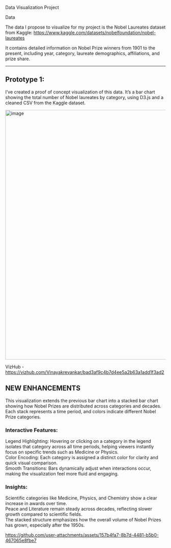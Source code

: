 Data Visualization Project

Data

The data I propose to visualize for my project is the Nobel Laureates dataset from Kaggle:
https://www.kaggle.com/datasets/nobelfoundation/nobel-laureates

It contains detailed information on Nobel Prize winners from 1901 to the present, including year, category, laureate demographics, affiliations, and prize share.

---

## Prototype 1:

I’ve created a proof of concept visualization of this data.
It’s a bar chart showing the total number of Nobel laureates by category, using D3.js and a cleaned CSV from the Kaggle dataset.

<img width="1358" height="782" alt="image" src="https://github.com/user-attachments/assets/488302e1-15ad-4eab-ab98-7c51ffbc441b" />

VizHub - https://vizhub.com/Vinayakrevankar/bad3af9c4b7d4ee5a2b63a1add1f3ad2

## NEW ENHANCEMENTS 

This visualization extends the previous bar chart into a stacked bar chart showing how Nobel Prizes are distributed across categories and decades. Each stack represents a time period, and colors indicate different Nobel Prize categories. <br>
### Interactive Features:
Legend Highlighting: Hovering or clicking on a category in the legend isolates that category across all time periods, helping viewers instantly focus on specific trends such as Medicine or Physics.<br>
Color Encoding: Each category is assigned a distinct color for clarity and quick visual comparison.<br>
Smooth Transitions: Bars dynamically adjust when interactions occur, making the visualization feel more fluid and engaging.
### Insights:
Scientific categories like Medicine, Physics, and Chemistry show a clear increase in awards over time.<br>
Peace and Literature remain steady across decades, reflecting slower growth compared to scientific fields.<br>
The stacked structure emphasizes how the overall volume of Nobel Prizes has grown, especially after the 1950s.<br>

https://github.com/user-attachments/assets/157b4fa7-8b7d-4481-b5b0-467065e8fbe7



